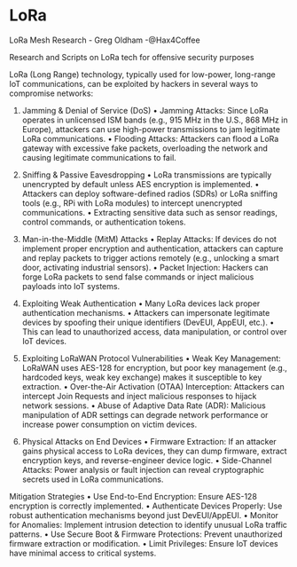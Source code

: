 # LoRa
LoRa Mesh Research - Greg Oldham -@Hax4Coffee

Research and Scripts on LoRa tech for offensive security purposes

LoRa (Long Range) technology, typically used for low-power, long-range IoT communications, can be exploited by hackers in several ways to compromise networks:

1. Jamming & Denial of Service (DoS)
•	Jamming Attacks: Since LoRa operates in unlicensed ISM bands (e.g., 915 MHz in the U.S., 868 MHz in Europe), attackers can use high-power transmissions to jam legitimate LoRa communications.
•	Flooding Attacks: Attackers can flood a LoRa gateway with excessive fake packets, overloading the network and causing legitimate communications to fail.

2. Sniffing & Passive Eavesdropping
•	LoRa transmissions are typically unencrypted by default unless AES encryption is implemented.
•	Attackers can deploy software-defined radios (SDRs) or LoRa sniffing tools (e.g., RPi with LoRa modules) to intercept unencrypted communications.
•	Extracting sensitive data such as sensor readings, control commands, or authentication tokens.

3. Man-in-the-Middle (MitM) Attacks
•	Replay Attacks: If devices do not implement proper encryption and authentication, attackers can capture and replay packets to trigger actions remotely (e.g., unlocking a smart door, activating industrial sensors).
•	Packet Injection: Hackers can forge LoRa packets to send false commands or inject malicious payloads into IoT systems.

4. Exploiting Weak Authentication
•	Many LoRa devices lack proper authentication mechanisms.
•	Attackers can impersonate legitimate devices by spoofing their unique identifiers (DevEUI, AppEUI, etc.).
•	This can lead to unauthorized access, data manipulation, or control over IoT devices.

5. Exploiting LoRaWAN Protocol Vulnerabilities
•	Weak Key Management: LoRaWAN uses AES-128 for encryption, but poor key management (e.g., hardcoded keys, weak key exchange) makes it susceptible to key extraction.
•	Over-the-Air Activation (OTAA) Interception: Attackers can intercept Join Requests and inject malicious responses to hijack network sessions.
•	Abuse of Adaptive Data Rate (ADR): Malicious manipulation of ADR settings can degrade network performance or increase power consumption on victim devices.

6. Physical Attacks on End Devices
•	Firmware Extraction: If an attacker gains physical access to LoRa devices, they can dump firmware, extract encryption keys, and reverse-engineer device logic.
•	Side-Channel Attacks: Power analysis or fault injection can reveal cryptographic secrets used in LoRa communications.

Mitigation Strategies
•	Use End-to-End Encryption: Ensure AES-128 encryption is correctly implemented.
•	Authenticate Devices Properly: Use robust authentication mechanisms beyond just DevEUI/AppEUI.
•	Monitor for Anomalies: Implement intrusion detection to identify unusual LoRa traffic patterns.
•	Use Secure Boot & Firmware Protections: Prevent unauthorized firmware extraction or modification.
•	Limit Privileges: Ensure IoT devices have minimal access to critical systems.
